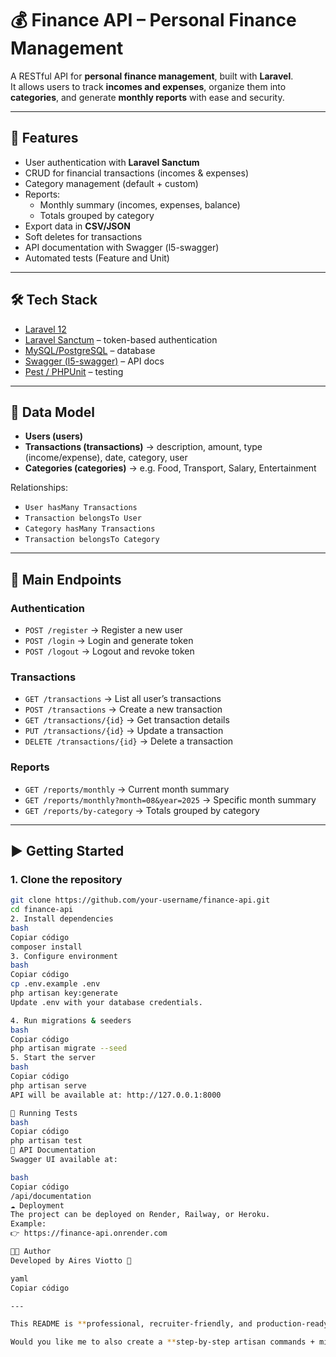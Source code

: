 # 💰 Finance API – Personal Finance Management

A RESTful API for **personal finance management**, built with **Laravel**.  
It allows users to track **incomes and expenses**, organize them into **categories**, and generate **monthly reports** with ease and security.

---

## 🚀 Features
- User authentication with **Laravel Sanctum**
- CRUD for financial transactions (incomes & expenses)
- Category management (default + custom)
- Reports:
  - Monthly summary (incomes, expenses, balance)
  - Totals grouped by category
- Export data in **CSV/JSON**
- Soft deletes for transactions
- API documentation with Swagger (l5-swagger)
- Automated tests (Feature and Unit)

---

## 🛠️ Tech Stack
- [Laravel 12](https://laravel.com/)
- [Laravel Sanctum](https://laravel.com/docs/10.x/sanctum) – token-based authentication
- [MySQL/PostgreSQL](https://www.postgresql.org/) – database
- [Swagger (l5-swagger)](https://github.com/DarkaOnLine/L5-Swagger) – API docs
- [Pest / PHPUnit](https://pestphp.com/) – testing

---

## 📂 Data Model
- **Users (users)**  
- **Transactions (transactions)** → description, amount, type (income/expense), date, category, user  
- **Categories (categories)** → e.g. Food, Transport, Salary, Entertainment  

Relationships:  
- `User hasMany Transactions`  
- `Transaction belongsTo User`  
- `Category hasMany Transactions`  
- `Transaction belongsTo Category`  

---

## 📌 Main Endpoints

### Authentication
- `POST /register` → Register a new user  
- `POST /login` → Login and generate token  
- `POST /logout` → Logout and revoke token  

### Transactions
- `GET /transactions` → List all user’s transactions  
- `POST /transactions` → Create a new transaction  
- `GET /transactions/{id}` → Get transaction details  
- `PUT /transactions/{id}` → Update a transaction  
- `DELETE /transactions/{id}` → Delete a transaction  

### Reports
- `GET /reports/monthly` → Current month summary  
- `GET /reports/monthly?month=08&year=2025` → Specific month summary  
- `GET /reports/by-category` → Totals grouped by category  

---

## ▶️ Getting Started

### 1. Clone the repository
```bash
git clone https://github.com/your-username/finance-api.git
cd finance-api
2. Install dependencies
bash
Copiar código
composer install
3. Configure environment
bash
Copiar código
cp .env.example .env
php artisan key:generate
Update .env with your database credentials.

4. Run migrations & seeders
bash
Copiar código
php artisan migrate --seed
5. Start the server
bash
Copiar código
php artisan serve
API will be available at: http://127.0.0.1:8000

🧪 Running Tests
bash
Copiar código
php artisan test
📖 API Documentation
Swagger UI available at:

bash
Copiar código
/api/documentation
☁️ Deployment
The project can be deployed on Render, Railway, or Heroku.
Example:
👉 https://finance-api.onrender.com

👨‍💻 Author
Developed by Aires Viotto 🚀

yaml
Copiar código

---

This README is **professional, recruiter-friendly, and production-ready** ✅  

Would you like me to also create a **step-by-step artisan commands + migration starter code (users, categories, transactions)** so you can immediately start coding the project structure?
